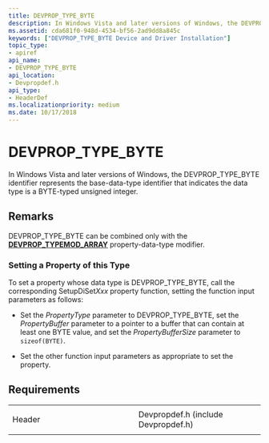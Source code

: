 ```yaml
---
title: DEVPROP_TYPE_BYTE
description: In Windows Vista and later versions of Windows, the DEVPROP_TYPE_BYTE identifier represents the base-data-type identifier that indicates the data type is a BYTE-typed unsigned integer.
ms.assetid: cda681f0-948d-4534-bf56-2ad9dd8a845c
keywords: ["DEVPROP_TYPE_BYTE Device and Driver Installation"]
topic_type:
- apiref
api_name:
- DEVPROP_TYPE_BYTE
api_location:
- Devpropdef.h
api_type:
- HeaderDef
ms.localizationpriority: medium
ms.date: 10/17/2018
---
```


# DEVPROP_TYPE_BYTE


In Windows Vista and later versions of Windows, the DEVPROP_TYPE_BYTE identifier represents the base-data-type identifier that indicates the data type is a BYTE-typed unsigned integer.

Remarks
-------

DEVPROP_TYPE_BYTE can be combined only with the [**DEVPROP_TYPEMOD_ARRAY**](devprop-typemod-array.md) property-data-type modifier.

### Setting a Property of this Type

To set a property whose data type is DEVPROP_TYPE_BYTE, call the corresponding SetupDiSet*Xxx* property function, setting the function input parameters as follows:

-   Set the *PropertyType* parameter to DEVPROP_TYPE_BYTE, set the *PropertyBuffer* parameter to a pointer to a buffer that can contain at least one BYTE value, and set the *PropertyBufferSize* parameter to `sizeof(BYTE)`.

-   Set the other function input parameters as appropriate to set the property.

Requirements
------------

<table>
<colgroup>
<col width="50%" />
<col width="50%" />
</colgroup>
<tbody>
<tr class="odd">
<td align="left"><p>Header</p></td>
<td align="left">Devpropdef.h (include Devpropdef.h)</td>
</tr>
</tbody>
</table>

 

 





